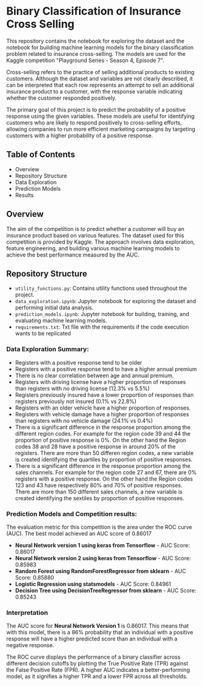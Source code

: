 # Binary Classification of Insurance Cross Selling

This repository contains the notebook for exploring the dataset and the notebook for building machine learning models for the binary classification problem related to insurance cross-selling. The models are used for the Kaggle competition "Playground Series - Season 4, Episode 7".

Cross-selling refers to the practice of selling additional products to existing customers. Although the dataset and variables are not clearly described, it can be interpreted that each row represents an attempt to sell an additional insurance product to a customer, with the response variable indicating whether the customer responded positively.

The primary goal of this project is to predict the probability of a positive response using the given variables. These models are useful for identifying customers who are likely to respond positively to cross-selling efforts, allowing companies to run more efficient marketing campaigns by targeting customers with a higher probability of a positive response.

## Table of Contents
 - Overview
 - Repository Structure
 - Data Exploration
 - Prediction Models
 - Results

## Overview
The aim of the competition is to predict whether a customer will buy an insurance product based on various features. The dataset used for this competition is provided by Kaggle. The approach involves data exploration, feature engineering, and building various machine learning models to achieve the best performance measured by the AUC.

## Repository Structure

 - `utility_functions.py`: Contains utility functions used throughout the project.
 - `data_exploration.ipynb`: Jupyter notebook for exploring the dataset and performing initial data analysis.
 - `prediction_models.ipynb`: Jupyter notebook for building, training, and evaluating machine learning models.
 - `requirements.txt`: Txt file with the requirements if the code execution wants to be replicated

### Data Exploration Summary:

- Registers with a positive response tend to be older
- Registers with a positive response tend to have a higher annual premium
- There is no clear correlation between age and annual premium.
- Registers with driving license have a higher proportion of responses than registers with no driving license (12.3% vs 5.5%)
- Registers previously insured have a lower proportion of responses than registers previously not insured (0.1% vs 22.8%)
- Registers with an older vehicle have a higher proportion of responses.
- Registers with vehicle damage have a higher proportion of responses than registers with no vehicle damage (24.1% vs 0.4%)
- There is a significant difference in the response proportion among the different region codes. For example for the region code 39 and 44 the proportion of positive response is 0%. On the other hand the Region codes 38 and 28 have a positive response in around 20% of the registers. There are more than 50 differen region codes, a new variable is created identifying the quartiles by proportion of positive responses.
- There is a significant difference in the response proportion among the sales channels. For example for the region code 27 and 67, there are 0% registers with a positive response. On the other hand the Region codes 123 and 43 have respectively 80% and 70% of positive responses. There are more than 150 different sales channels, a new variable is created identifying the sextiles by proportion of positive responses.

### Prediction Models and Competition results:

The evaluation metric for this competition is the area under the ROC curve (AUC). The best model achieved an AUC score of 0.86017

- **Neural Network version 1 using keras from Tensorflow** - AUC Score:  0.86017
- **Neural Network version 2 using keras from Tensorflow** - AUC Score:  0.85983
- **Random Forest using RandomForestRegressor from sklearn** - AUC Score: 0.85880
- **Logistic Regression using statsmodels** - AUC Score: 0.84961
- **Decision Tree using DecisionTreeRegressor from sklearn** - AUC Score: 0.85243

### Interpretation

The AUC score for **Neural Network Version 1** is 0.86017. This means that with this model, there is a 86% probability that an individual with a positive response will have a higher predicted score than an individual with a negative response.

The ROC curve displays the performance of a binary classifier across different decision cutoffs by plotting the True Positive Rate (TPR) against the False Positive Rate (FPR).  A higher AUC indicates a better-performing model, as it signifies a higher TPR and a lower FPR across all thresholds.
